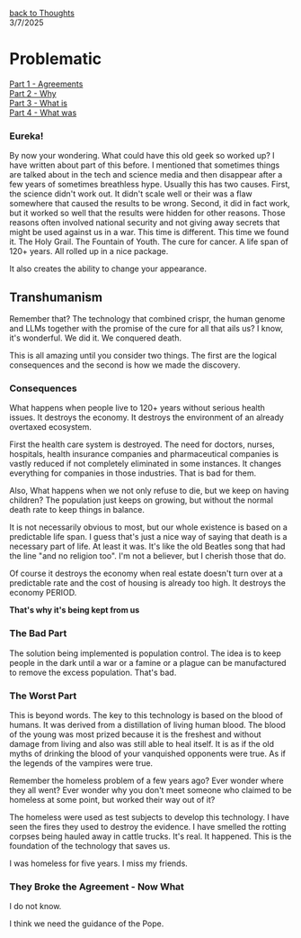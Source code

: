 [back to Thoughts](https://github.com/Marking-Time/Thoughts/tree/main)  
3/7/2025  
# Problematic
[Part 1 - Agreements](https://github.com/Marking-Time/Thoughts/blob/main/agreements.md)   
[Part 2 - Why](https://github.com/Marking-Time/Thoughts/blob/main/why.md)   
[Part 3 - What is](https://github.com/Marking-Time/Thoughts/blob/main/what_is.md)   
[Part 4 - What was](https://github.com/Marking-Time/Thoughts/blob/main/was.md)   

### Eureka!
By now your wondering. What could have this old geek so worked up? I have written about part of this before.  I mentioned that sometimes things are talked about in the tech and science media and then disappear after a few years of sometimes breathless hype. Usually this has two causes.  First, the science didn't work out. It didn't scale well or their was a flaw somewhere that caused the results to be wrong.  Second, it did in fact work, but it worked so well that the results were hidden for other reasons.  Those reasons often involved national security and not giving away secrets that might be used against us in a war.  This time is different. This time we found it.  The Holy Grail.  The Fountain of Youth.  The cure for cancer. A life span of 120+ years. All rolled up in a nice package.  

It also creates the ability to change your appearance.   
## Transhumanism
Remember that? The technology that combined crispr, the human genome and LLMs together with the promise of the cure for all that ails us? I know, it's wonderful. We did it. We conquered death.  

This is all amazing until you consider two things.  The first are the logical consequences and the second is how we made the discovery.

### Consequences
What happens when people live to 120+ years without serious health issues.  It destroys the economy. It destroys the environment of an already overtaxed ecosystem. 

First the health care system is destroyed. The need for doctors, nurses, hospitals, health insurance companies and pharmaceutical companies is vastly reduced if not completely eliminated in some instances. It changes everything for companies in those industries. That is bad for them.

Also, What happens when we not only refuse to die, but we keep on having children? The population just keeps on growing, but without the normal death rate to keep things in balance. 

It is not necessarily obvious to most, but our whole existence is based on a predictable life span.  I guess that's just a nice way of saying that death is a necessary part of life. At least it was. It's like the old Beatles song that had the line "and no religion too". I'm not a believer, but I cherish those that do.

Of course it destroys the economy when real estate doesn't turn over at a predictable rate and the cost of housing is already too high.  It destroys the economy PERIOD.  

__That's why it's being kept from us__

### The Bad Part 
The solution being implemented is population control. The idea is to keep people in the dark until a war or a famine or a plague can be manufactured to remove the excess population. That's bad.

### The Worst Part
This is beyond words. The key to this technology is based on the blood of humans. It was derived from a distillation of living human blood. The blood of the young was most prized because it is the freshest and without damage from living and also was still able to heal itself. It is as if the old myths of drinking the blood of your vanquished opponents were true.  As if the legends of the vampires were true.  

Remember the homeless problem of a few years ago? Ever wonder where they all went? Ever wonder why you don't meet someone who claimed to be homeless at some point, but worked their way out of it?  

The homeless were used as test subjects to develop this technology. I have seen the fires they used to destroy the evidence.  I have smelled the rotting corpses being hauled away in cattle trucks.  It's real. It happened. This is the foundation of the technology that saves us.  

I was homeless for five years.  I miss my friends.

### They Broke the Agreement - Now What  

I do not know.  

I think we need the guidance of the Pope.   

